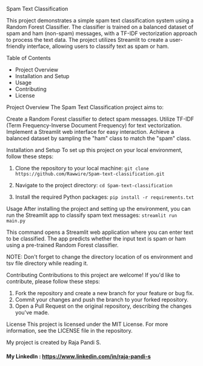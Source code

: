 Spam Text Classification


This project demonstrates a simple spam text classification system using a Random Forest Classifier. The classifier is trained on a balanced dataset of spam and ham (non-spam) messages, with a TF-IDF vectorization approach to process the text data. The project utilizes Streamlit to create a user-friendly interface, allowing users to classify text as spam or ham.


Table of Contents
- Project Overview
- Installation and Setup
- Usage
- Contributing
- License


Project Overview
The Spam Text Classification project aims to:

Create a Random Forest classifier to detect spam messages.
Utilize TF-IDF (Term Frequency-Inverse Document Frequency) for text vectorization.
Implement a Streamlit web interface for easy interaction.
Achieve a balanced dataset by sampling the "ham" class to match the "spam" class.


Installation and Setup
To set up this project on your local environment, follow these steps:

1) Clone the repository to your local machine:
     `git clone https://github.com/Rawwire/Spam-text-classification.git`
   
3) Navigate to the project directory:
     `cd Spam-text-classification`

4) Install the required Python packages:
     `pip install -r requirements.txt`


Usage
After installing the project and setting up the environment, you can run the Streamlit app to classify spam text messages:
     `streamlit run main.py`

This command opens a Streamlit web application where you can enter text to be classified. The app predicts whether the input text is spam or ham using a pre-trained Random Forest classifier.

NOTE: Don't forget to change the directory location of os environment and tsv file directory while reading it.

Contributing
Contributions to this project are welcome! If you'd like to contribute, please follow these steps:

1) Fork the repository and create a new branch for your feature or bug fix.
2) Commit your changes and push the branch to your forked repository.
3) Open a Pull Request on the original repository, describing the changes you've made.


License
This project is licensed under the MIT License. For more information, see the LICENSE file in the repository.


My project is created by Raja Pandi S.
#### My LinkedIn : https://www.linkedin.com/in/raja-pandi-s

